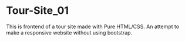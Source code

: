 # Tour-Site_01
This is frontend of a tour site made with Pure HTML/CSS. An attempt to make a responsive website without using bootstrap.
